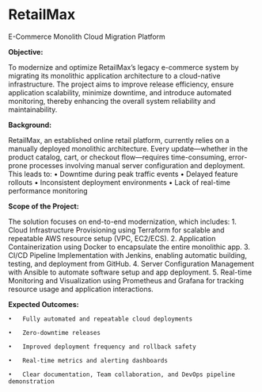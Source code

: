 # RetailMax
E-Commerce Monolith Cloud Migration Platform

**Objective:**

To modernize and optimize RetailMax’s legacy e-commerce system by migrating its monolithic application architecture to a cloud-native infrastructure. The project aims to improve release efficiency, ensure application scalability, minimize downtime, and introduce automated monitoring, thereby enhancing the overall system reliability and maintainability.

**Background:**

RetailMax, an established online retail platform, currently relies on a manually deployed monolithic architecture. Every update—whether in the product catalog, cart, or checkout flow—requires time-consuming, error-prone processes involving manual server configuration and deployment. This leads to:
	•	Downtime during peak traffic events
	•	Delayed feature rollouts
	•	Inconsistent deployment environments
	•	Lack of real-time performance monitoring

**Scope of the Project:**

The solution focuses on end-to-end modernization, which includes:
	1.	Cloud Infrastructure Provisioning using Terraform for scalable and repeatable AWS resource setup (VPC, EC2/ECS).
	2.	Application Containerization using Docker to encapsulate the entire monolithic app.
	3.	CI/CD Pipeline Implementation with Jenkins, enabling automatic building, testing, and deployment from GitHub.
	4.	Server Configuration Management with Ansible to automate software setup and app deployment.
	5.	Real-time Monitoring and Visualization using Prometheus and Grafana for tracking resource usage and application interactions.

**Expected Outcomes:**

	•	Fully automated and repeatable cloud deployments

	•	Zero-downtime releases
 
	•	Improved deployment frequency and rollback safety
 
	•	Real-time metrics and alerting dashboards
 
	•	Clear documentation, Team collaboration, and DevOps pipeline demonstration
